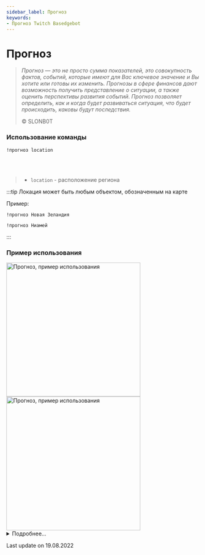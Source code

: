 ```yaml
---
sidebar_label: Прогноз
keywords:
- Прогноз Twitch Basedgebot
---
```


# Прогноз

> *<quote>Прогноз — это не просто сумма показателей, это совокупность фактов, событий, которые имеют для Вас ключевое значение и Вы хотите или готовы их изменить. Прогнозы в сфере финансов дают возможность получить представление о ситуации, а также оценить перспективы развития событий. Прогноз позволяет определить, как и когда будет развиваться ситуация, что будет происходить, каковы будут последствия.</quote>*
>
> © SLONB0T

### Использование команды

<code>!прогноз location</code>

<br/>
<br/>

>- <code>location</code>  -  расположение региона

:::tip
Локация может быть любым объектом, обозначенным на карте

Пример:
<p><code>!прогноз Новая Зеландия</code></p>

<p><code>!прогноз Ниамей</code></p>
:::

### Пример использования

<img src="https://media4.giphy.com/media/FdySQaiZmOBUSmBafW/giphy.gif?cid=790b76113d589fd88efec9abc6d03f8ce8370d857d17eabc&rid=giphy.gif&ct=g" alt="Прогноз, пример использования" width="350"/>
<img src="https://media1.giphy.com/media/pTproBrtHaPDs0UJCw/giphy.gif?cid=790b76111736fc4f9353ca494760fa43911f8840c834d9fb&rid=giphy.gif&ct=g" alt="Прогноз, пример использования" width="350" id="example-right"/>

<details>
  <summary>Подробнее...</summary>
  <div>

| Global cooldown | 30 seconds⠀⠀⠀⠀⠀⠀⠀⠀⠀⠀⠀⠀ |
|:----------------|:-----------------------|
| User cooldown   | 1 minute               |
| Mod only        | No                     |
| Sub only        | No                     |
| Aliases         | !forecast              |
  </div>
</details>

<p class="update">Last update on 19.08.2022</p>